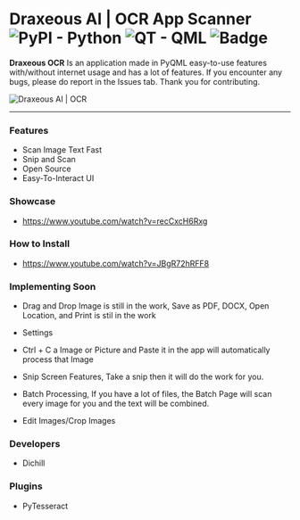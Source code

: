 # Draxeous AI | OCR App Scanner <img alt="PyPI - Python" src="https://img.shields.io/pypi/pyversions/Django"> <img alt="QT - QML" src="https://img.shields.io/badge/qt-qml-orange"> <img alt="Badge" src="https://img.shields.io/badge/Draxeous-AI-blue">
**Draxeous OCR** Is an application made in PyQML easy-to-use features with/without internet usage and has a lot of features. If you encounter any bugs, please do report in the Issues tab. Thank you for contributing.

<img src="https://media.discordapp.net/attachments/803068906784161803/874320513877549096/unknown.png" align="center" alt="Draxeous AI | OCR">

<hr>

### Features
* Scan Image Text Fast
* Snip and Scan
* Open Source
* Easy-To-Interact UI

### Showcase
* https://www.youtube.com/watch?v=recCxcH6Rxg

### How to Install
* https://www.youtube.com/watch?v=JBgR72hRFF8

### Implementing Soon
* Drag and Drop Image is still in the work, Save as PDF, DOCX, Open Location, and Print is stil in the work
* Settings

* Ctrl + C a Image or Picture and Paste it in the app will automatically process that Image
* Snip Screen Features, Take a snip then it will do the work for you.
* Batch Processing, If you have a lot of files, the Batch Page will scan every image for you and the text will be combined.
* Edit Images/Crop Images

### Developers
* Dichill

### Plugins
* PyTesseract
